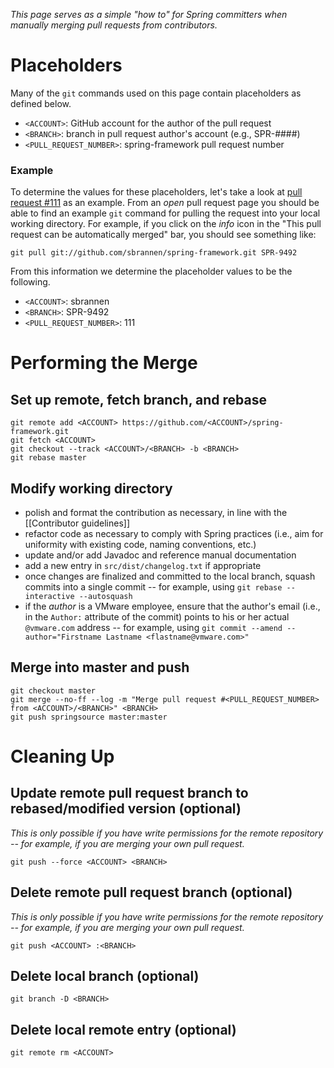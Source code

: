 _This page serves as a simple "how to" for Spring committers when manually merging pull requests from contributors._

# Placeholders

Many of the `git` commands used on this page contain placeholders as defined below.

- `<ACCOUNT>`: GitHub account for the author of the pull request
- `<BRANCH>`: branch in pull request author's account (e.g., SPR-####)
- `<PULL_REQUEST_NUMBER>`: spring-framework pull request number

### Example

To determine the values for these placeholders, let's take a look at [pull request #111](https://github.com/SpringSource/spring-framework/pull/111) as an example. From an _open_ pull request page you should be able to find an example `git` command for pulling the request into your local working directory. For example, if you click on the _info_ icon in the "This pull request can be automatically merged" bar, you should see something like:

```shell
git pull git://github.com/sbrannen/spring-framework.git SPR-9492
```

From this information we determine the placeholder values to be the following.

- `<ACCOUNT>`: sbrannen
- `<BRANCH>`: SPR-9492
- `<PULL_REQUEST_NUMBER>`: 111

# Performing the Merge

## Set up remote, fetch branch, and rebase

```shell
git remote add <ACCOUNT> https://github.com/<ACCOUNT>/spring-framework.git
git fetch <ACCOUNT>
git checkout --track <ACCOUNT>/<BRANCH> -b <BRANCH>
git rebase master
```

## Modify working directory

- polish and format the contribution as necessary, in line with the [[Contributor guidelines]]
- refactor code as necessary to comply with Spring practices (i.e., aim for uniformity with existing code, naming conventions, etc.)
- update and/or add Javadoc and reference manual documentation 
- add a new entry in `src/dist/changelog.txt` if appropriate
- once changes are finalized and committed to the local branch, squash commits into a single commit -- for example, using `git rebase --interactive --autosquash`
- if the _author_ is a VMware employee, ensure that the author's email (i.e., in the `Author:` attribute of the commit) points to his or her actual `@vmware.com` address -- for example, using `git commit --amend --author="Firstname Lastname <flastname@vmware.com>"`

## Merge into master and push

```shell
git checkout master
git merge --no-ff --log -m "Merge pull request #<PULL_REQUEST_NUMBER> from <ACCOUNT>/<BRANCH>" <BRANCH>
git push springsource master:master
```

# Cleaning Up

## Update remote pull request branch to rebased/modified version (optional)

_This is only possible if you have write permissions for the remote repository -- for example, if you are merging your own pull request._

```shell
git push --force <ACCOUNT> <BRANCH>
```

## Delete remote pull request branch (optional)

_This is only possible if you have write permissions for the remote repository -- for example, if you are merging your own pull request._

```shell
git push <ACCOUNT> :<BRANCH>
```

## Delete local branch (optional)

```shell
git branch -D <BRANCH>
```

## Delete local remote entry (optional)

```shell
git remote rm <ACCOUNT>
```
